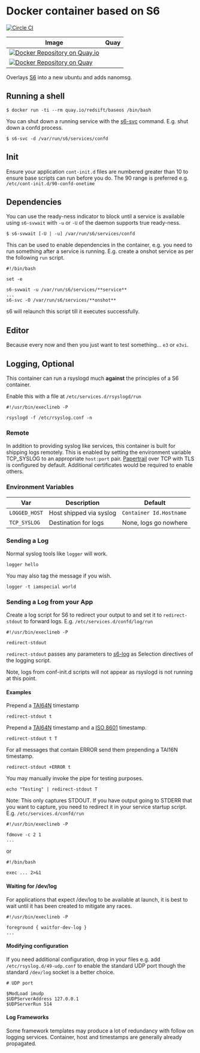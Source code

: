 # Docker container based on S6

[![Circle CI](https://circleci.com/gh/Redsift/baseos.svg?style=svg)](https://circleci.com/gh/Redsift/baseos)

Image | Quay
----|-----
|[![Docker Repository on Quay.io](https://quay.io/repository/redsift/baseos/status "Docker Repository on Quay.io")](https://quay.io/repository/redsift/baseos)
|[![Docker Repository on Quay](https://quay.io/repository/redsift/baseos-alpine/status "Docker Repository on Quay")](https://quay.io/repository/redsift/baseos-alpine)

Overlays [S6](https://github.com/just-containers/s6-overlay) into a new ubuntu and adds nanomsg.

## Running a shell

	$ docker run -ti --rm quay.io/redsift/baseos /bin/bash
	
You can shut down a running service with the [s6-svc](http://skarnet.org/software/s6/s6-svc.html) command. E.g. shut down a confd process.

	$ s6-svc -d /var/run/s6/services/confd

## Init

Ensure your application `cont-init.d` files are numbered greater than 10 to ensure base scripts can run before you do. The 90 range is preferred e.g. `/etc/cont-init.d/90-confd-onetime`
	
## Dependencies

You can use the ready-ness indicator to block until a service is available using `s6-svwait` with `-u` or `-U` of the daemon supports true ready-ness.

	$ s6-svwait [-U | -u] /var/run/s6/services/confd

This can be used to enable dependencies in the container, e.g. you need to run something after a service is running. E.g. create a onshot service as per the following `run` script.

	#!/bin/bash

	set -e

	s6-svwait -u /var/run/s6/services/**service**
	...
	s6-svc -O /var/run/s6/services/**onshot**

s6 will relaunch this script till it executes successfully.


## Editor

Because every now and then you just want to test something...  `e3` or `e3vi`.	
	
## Logging, Optional

This container can run a rsyslogd much **against** the principles of a S6 container.

Enable this with a file at `/etc/services.d/rsyslogd/run` 

	#!/usr/bin/execlineb -P

	rsyslogd -f /etc/rsyslog.conf -n


### Remote

In addition to providing syslog like services, this container is built for shipping logs remotely. This is enabled by setting the environment variable TCP_SYSLOG to an appropriate `host:port` pair. [Papertrail](https://papertrailapp.com) over TCP with TLS is configured by default. Additional certificates would be required to enable others.

### Environment Variables

|Var|Description|Default|
|---|-----------|-------|
|`LOGGED_HOST`| Host shipped via syslog| `Container Id.Hostname`|
|`TCP_SYSLOG`|Destination for logs|None, logs go nowhere|

### Sending a Log

Normal syslog tools like `logger` will work.

	logger hello

You may also tag the message if you wish.

	logger -t iamspecial world

### Sending a Log from your App

Create a log script for S6 to redirect your output to and set it to `redirect-stdout` to forward logs. E.g. `/etc/services.d/confd/log/run`
	
	#!/usr/bin/execlineb -P

	redirect-stdout

`redirect-stdout` passes any parameters to [s6-log](http://skarnet.org/software/s6/s6-log.html) as Selection directives of the logging script.

Note, logs from conf-init.d scripts will not appear as rsyslogd is not running at this point.

#### Examples

Prepend a [TAI64N](http://skarnet.org/software/skalibs/libstddjb/tai.html) timestamp 

	redirect-stdout t
	
Prepend a [TAI64N](http://skarnet.org/software/skalibs/libstddjb/tai.html) timestamp and a [ISO 8601](http://en.wikipedia.org/wiki/ISO_8601) timestamp.
	
	redirect-stdout t T
	
For all messages that contain ERROR send them prepending a TAI16N timestamp.
	
	redirect-stdout +ERROR t

You may manually invoke the pipe for testing purposes.

	echo "Testing" | redirect-stdout T

Note: This only captures STDOUT. If you have output going to STDERR that you want to capture, you need to redirect it in your service startup script. E.g. `/etc/services.d/confd/run`

	#!/usr/bin/execlineb -P
	
	fdmove -c 2 1
	...

or

	#!/bin/bash
	
	exec ... 2>&1


#### Waiting for /dev/log

For applications that expect /dev/log to be available at launch, it is best to wait until it has been created to mitigate any races.
	
	#!/usr/bin/execlineb -P
	
	foreground { waitfor-dev-log }
	...

#### Modifying configuration

If you need additional configuration, drop in your files e.g. add `/etc/rsyslog.d/49-udp.conf` to enable the standard UDP port though the standard `/dev/log` socket is a better choice.

	# UDP port

	$ModLoad imudp
	$UDPServerAddress 127.0.0.1
	$UDPServerRun 514
	
#### Log Frameworks

Some framework templates may produce a lot of redundancy with follow on logging services. Container, host and timestamps are generally already propagated.



